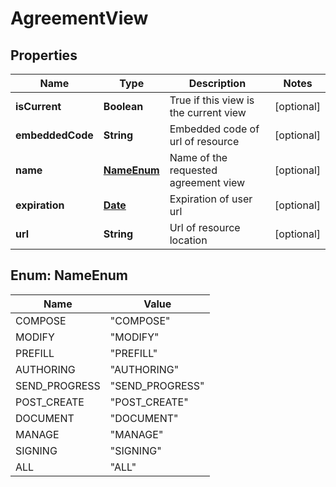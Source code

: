 
# AgreementView

## Properties
Name | Type | Description | Notes
------------ | ------------- | ------------- | -------------
**isCurrent** | **Boolean** | True if this view is the current view |  [optional]
**embeddedCode** | **String** | Embedded code of url of resource  |  [optional]
**name** | [**NameEnum**](#NameEnum) | Name of the requested agreement view |  [optional]
**expiration** | [**Date**](Date.md) | Expiration of user url  |  [optional]
**url** | **String** | Url of resource location |  [optional]


<a name="NameEnum"></a>
## Enum: NameEnum
Name | Value
---- | -----
COMPOSE | &quot;COMPOSE&quot;
MODIFY | &quot;MODIFY&quot;
PREFILL | &quot;PREFILL&quot;
AUTHORING | &quot;AUTHORING&quot;
SEND_PROGRESS | &quot;SEND_PROGRESS&quot;
POST_CREATE | &quot;POST_CREATE&quot;
DOCUMENT | &quot;DOCUMENT&quot;
MANAGE | &quot;MANAGE&quot;
SIGNING | &quot;SIGNING&quot;
ALL | &quot;ALL&quot;



